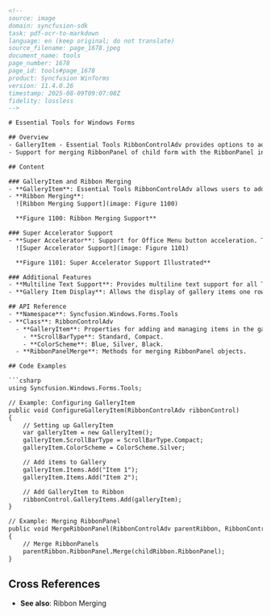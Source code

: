 ```html
<!--
source: image
domain: syncfusion-sdk
task: pdf-ocr-to-markdown
language: en (keep original; do not translate)
source_filename: page_1678.jpeg
document_name: tools
page_number: 1678
page_id: tools#page_1678
product: Syncfusion Winforms
version: 11.4.0.26
timestamp: 2025-08-09T09:07:08Z
fidelity: lossless
-->

# Essential Tools for Windows Forms

## Overview
- GalleryItem - Essential Tools RibbonControlAdv provides options to add a collection of items and store them into a gallery. The GalleryItem comes with a standard and a Compact scrollbars type. It supports all the three color schemes (Blue, Silver, and Black).
- Support for merging RibbonPanel of child form with the RibbonPanel in parent form RibbonControlAdv. See Ribbon Merging.

## Content

### GalleryItem and Ribbon Merging
- **GalleryItem**: Essential Tools RibbonControlAdv allows users to add a collection of items and store them in a gallery. The GalleryItem features two types of scrollbars: standard and compact. It supports three color schemes: Blue, Silver, and Black.
- **Ribbon Merging**:
  ![Ribbon Merging Support](image: Figure 1100)

  **Figure 1100: Ribbon Merging Support**

### Super Accelerator Support
- **Super Accelerator**: Support for Office Menu button acceleration. This functionality is explained in the Customization topic.
  ![Super Accelerator Support](image: Figure 1101)

  **Figure 1101: Super Accelerator Support Illustrated**

### Additional Features
- **Multiline Text Support**: Provides multiline text support for all Text and ToolTip properties.
- **Gallery Item Display**: Allows the display of gallery items one row at a time when invoked by the collapsed ToolStripEx.

## API Reference
- **Namespace**: Syncfusion.Windows.Forms.Tools
- **Class**: RibbonControlAdv
  - **GalleryItem**: Properties for adding and managing items in the gallery.
    - **ScrollBarType**: Standard, Compact.
    - **ColorScheme**: Blue, Silver, Black.
  - **RibbonPanelMerge**: Methods for merging RibbonPanel objects.

## Code Examples

```csharp
using Syncfusion.Windows.Forms.Tools;

// Example: Configuring GalleryItem
public void ConfigureGalleryItem(RibbonControlAdv ribbonControl)
{
    // Setting up GalleryItem
    var galleryItem = new GalleryItem();
    galleryItem.ScrollBarType = ScrollBarType.Compact;
    galleryItem.ColorScheme = ColorScheme.Silver;

    // Add items to Gallery
    galleryItem.Items.Add("Item 1");
    galleryItem.Items.Add("Item 2");

    // Add GalleryItem to Ribbon
    ribbonControl.GalleryItems.Add(galleryItem);
}

// Example: Merging RibbonPanel
public void MergeRibbonPanel(RibbonControlAdv parentRibbon, RibbonControlAdv childRibbon)
{
    // Merge RibbonPanels
    parentRibbon.RibbonPanel.Merge(childRibbon.RibbonPanel);
}
```

## Cross References
- **See also**: Ribbon Merging

<!-- tags: [product, module, control, api, version?] keywords: [Windows Forms, RibbonControlAdv, GalleryItem, Ribbon Merging, Super Accelerator, Multiline Text Support, ToolTip, ToolStripEx, Syncfusion Winforms, 11.4.0.26] -->
```